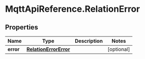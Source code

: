 # MqttApiReference.RelationError

## Properties

Name | Type | Description | Notes
------------ | ------------- | ------------- | -------------
**error** | [**RelationErrorError**](RelationErrorError.md) |  | [optional] 


